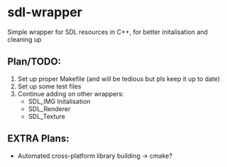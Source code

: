 # sdl-wrapper
Simple wrapper for SDL resources in C++, for better initalisation and cleaning up

## Plan/TODO:
1. Set up proper Makefile (and will be tedious but pls keep it up to date)
2. Set up some test files
3. Continue adding on other wrappers:
    - SDL_IMG Initalisation
    - SDL_Renderer
    - SDL_Texture

## EXTRA Plans:
- Automated cross-platform library building -> cmake?

